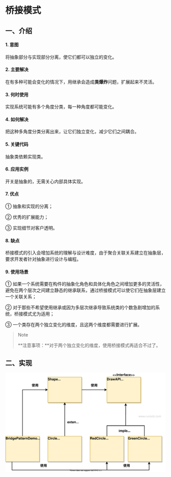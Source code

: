# 桥接模式

## 一、介绍

#### 1. 意图

将抽象部分与实现部分分离，使它们都可以独立的变化。

#### 2. 主要解决

在有多种可能会变化的情况下，用继承会造成**类爆炸**问题，扩展起来不灵活。

#### 3. 何时使用

实现系统可能有多个角度分类，每一种角度都可能变化。

#### 4. 如何解决

把这种多角度分类分离出来，让它们独立变化，减少它们之间耦合。

#### 5. 关键代码

抽象类依赖实现类。

#### 6. 应用实例

开关是抽象的，无需关心内部具体实现。

#### 7. 优点

① 抽象和实现的分离；

② 优秀的扩展能力；

③ 实现细节对客户透明。

#### 8. 缺点

桥接模式的引入会增加系统的理解与设计难度，由于聚合关联关系建立在抽象层，要求开发者针对抽象进行设计与编程。

#### 9. 使用场景

① 如果一个系统需要在构件的抽象化角色和具体化角色之间增加更多的灵活性，避免在两个层次之间建立静态的继承联系，通过桥接模式可以使它们在抽象层建立一个关联关系；

② 对于那些不希望使用继承或因为多层次继承导致系统类的个数急剧增加的系统，桥接模式尤为适用；

③ 一个类存在两个独立变化的维度，且这两个维度都需要进行扩展。

> Note
>
> **注意事项：**对于两个独立变化的维度，使用桥接模式再适合不过了。

## 二、实现

![桥接模式的 UML 图](桥接模式.assets/20201015-bridge.svg)

